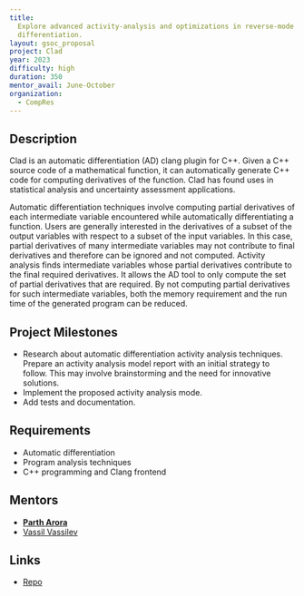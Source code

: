 ```yaml
---
title:
  Explore advanced activity-analysis and optimizations in reverse-mode automatic
  differentiation.
layout: gsoc_proposal
project: Clad
year: 2023
difficulty: high
duration: 350
mentor_avail: June-October
organization:
  - CompRes
---
```


## Description

Clad is an automatic differentiation (AD) clang plugin for C++. Given a C++
source code of a mathematical function, it can automatically generate C++ code
for computing derivatives of the function. Clad has found uses in statistical
analysis and uncertainty assessment applications.

Automatic differentiation techniques involve computing partial derivatives of
each intermediate variable encountered while automatically differentiating a
function. Users are generally interested in the derivatives of a subset of the
output variables with respect to a subset of the input variables. In this case,
partial derivatives of many intermediate variables may not contribute to final
derivatives and therefore can be ignored and not computed. Activity analysis
finds intermediate variables whose partial derivatives contribute to the final
required derivatives. It allows the AD tool to only compute the set of partial
derivatives that are required. By not computing partial derivatives for such
intermediate variables, both the memory requirement and the run time of the
generated program can be reduced.

## Project Milestones

- Research about automatic differentiation activity analysis techniques. Prepare
  an activity analysis model report with an initial strategy to follow. This may
  involve brainstorming and the need for innovative solutions.
- Implement the proposed activity analysis mode.
- Add tests and documentation.

## Requirements

- Automatic differentiation
- Program analysis techniques
- C++ programming and Clang frontend

## Mentors

- **[Parth Arora](mailto:partharora99160808@gmail.com)**
- [Vassil Vassilev](mailto:vvasilev@cern.ch)

## Links

- [Repo](https://github.com/vgvassilev/clad)
